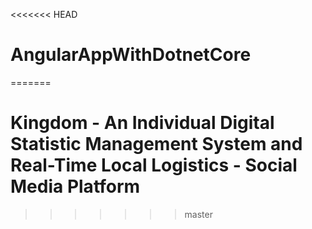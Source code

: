 <<<<<<< HEAD
# AngularAppWithDotnetCore
=======
# Kingdom - An Individual Digital Statistic Management System and Real-Time Local Logistics - Social Media Platform
>>>>>>> master
